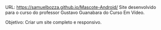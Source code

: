 URL: https://samuelbozza.github.io/Mascote-Android/
Site desenvolvido para o curso do professor Gustavo Guanabara do Curso Em Vídeo.

Objetivo: Criar um site completo e responsivo.
